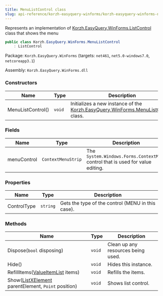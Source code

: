 ```yaml
---
title: MenuListControl class
slug: api-reference/korzh-easyquery-winforms/korzh-easyquery-winforms-namespace/menulistcontrol-class
---
```

Represents an implementation of [Korzh.EasyQuery.WinForms.ListControl](/api-reference/korzh-easyquery-winforms/korzh-easyquery-winforms-namespace/listcontrol-class) class that shows the menu
```csharp
public class Korzh.EasyQuery.WinForms.MenuListControl
    : ListControl

```
Package: `Korzh.EasyQuery.WinForms` (targets: `net461`, `net5.0-windows7.0`, `netcoreapp3.1`)

Assembly: `Korzh.EasyQuery.WinForms.dll`

### Constructors

| Name | Type | Description | 
| --- | --- | --- | 
| MenuListControl() | `void` | Initializes a new instance of the [Korzh.EasyQuery.WinForms.MenuListControl](/api-reference/korzh-easyquery-winforms/korzh-easyquery-winforms-namespace/menulistcontrol-class) class. | 


### Fields

| Name | Type | Description | 
| --- | --- | --- | 
| menuControl | `ContextMenuStrip` | The `System.Windows.Forms.ContextMenu` control that is used for value editing. | 


### Properties

| Name | Type | Description | 
| --- | --- | --- | 
| ControlType | `string` | Gets the type of the control (MENU in this case). | 


### Methods

| Name | Type | Description | 
| --- | --- | --- | 
| Dispose(`bool` disposing) | `void` | Clean up any resources being used. | 
| Hide() | `void` | Hides this instance. | 
| RefillItems([ValueItemList](/api-reference/korzh-easyquery-winforms/korzh-easyquery-winforms-namespace/valueitemlist-class) items) | `void` | Refills the items. | 
| Show([ListXElement](/api-reference/korzh-easyquery-winforms/korzh-easyquery-winforms-namespace/listxelement-class) parentElement, `Point` position) | `void` | Shows list control. |